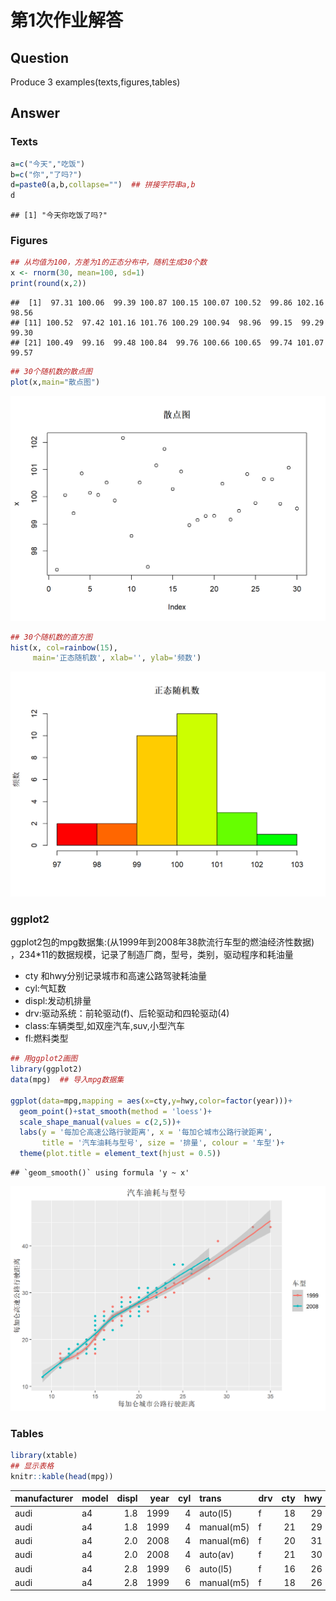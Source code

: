 # 第1次作业解答




## Question
Produce 3 examples(texts,figures,tables)


## Answer

### Texts

```r
a=c("今天","吃饭")
b=c("你","了吗?")
d=paste0(a,b,collapse="")  ## 拼接字符串a,b
d
```

```
## [1] "今天你吃饭了吗?"
```


### Figures

```r
## 从均值为100，方差为1的正态分布中，随机生成30个数
x <- rnorm(30, mean=100, sd=1)
print(round(x,2))
```

```
##  [1]  97.31 100.06  99.39 100.87 100.15 100.07 100.52  99.86 102.16  98.56
## [11] 100.52  97.42 101.16 101.76 100.29 100.94  98.96  99.15  99.29  99.30
## [21] 100.49  99.16  99.48 100.84  99.76 100.66 100.65  99.74 101.07  99.57
```

```r
## 30个随机数的散点图
plot(x,main="散点图")
```

<img src="01_files/figure-html/unnamed-chunk-2-1.png" width="672" />

```r
## 30个随机数的直方图
hist(x, col=rainbow(15), 
     main='正态随机数', xlab='', ylab='频数')
```

<img src="01_files/figure-html/unnamed-chunk-2-2.png" width="672" />

### ggplot2
ggplot2包的mpg数据集:(从1999年到2008年38款流行车型的燃油经济性数据)
，234*11的数据规模，记录了制造厂商，型号，类别，驱动程序和耗油量

+ cty 和hwy分别记录城市和高速公路驾驶耗油量
+ cyl:气缸数
+ displ:发动机排量
+ drv:驱动系统：前轮驱动(f)、后轮驱动和四轮驱动(4)
+ class:车辆类型,如双座汽车,suv,小型汽车
+ fl:燃料类型


```r
## 用ggplot2画图
library(ggplot2)
data(mpg)  ## 导入mpg数据集

ggplot(data=mpg,mapping = aes(x=cty,y=hwy,color=factor(year)))+
  geom_point()+stat_smooth(method = 'loess')+
  scale_shape_manual(values = c(2,5))+
  labs(y = '每加仑高速公路行驶距离', x = '每加仑城市公路行驶距离',
       title = '汽车油耗与型号', size = '排量', colour = '车型')+
  theme(plot.title = element_text(hjust = 0.5))
```

```
## `geom_smooth()` using formula 'y ~ x'
```

<img src="01_files/figure-html/unnamed-chunk-3-1.png" width="672" />



### Tables



```r
library(xtable)
## 显示表格
knitr::kable(head(mpg))
```



|manufacturer |model | displ| year| cyl|trans      |drv | cty| hwy|fl |class   |
|:------------|:-----|-----:|----:|---:|:----------|:---|---:|---:|:--|:-------|
|audi         |a4    |   1.8| 1999|   4|auto(l5)   |f   |  18|  29|p  |compact |
|audi         |a4    |   1.8| 1999|   4|manual(m5) |f   |  21|  29|p  |compact |
|audi         |a4    |   2.0| 2008|   4|manual(m6) |f   |  20|  31|p  |compact |
|audi         |a4    |   2.0| 2008|   4|auto(av)   |f   |  21|  30|p  |compact |
|audi         |a4    |   2.8| 1999|   6|auto(l5)   |f   |  16|  26|p  |compact |
|audi         |a4    |   2.8| 1999|   6|manual(m5) |f   |  18|  26|p  |compact |

